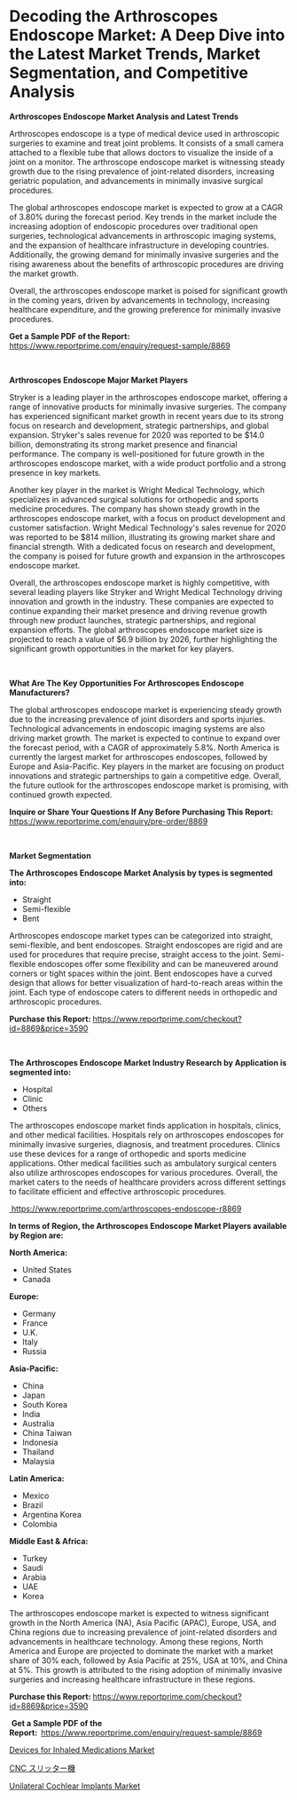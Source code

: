 <p><h1>Decoding the Arthroscopes Endoscope Market: A Deep Dive into the Latest Market Trends, Market Segmentation, and Competitive Analysis</h1></p><p><strong>Arthroscopes Endoscope Market Analysis and Latest Trends</strong></p>
<p><p>Arthroscopes endoscope is a type of medical device used in arthroscopic surgeries to examine and treat joint problems. It consists of a small camera attached to a flexible tube that allows doctors to visualize the inside of a joint on a monitor. The arthroscope endoscope market is witnessing steady growth due to the rising prevalence of joint-related disorders, increasing geriatric population, and advancements in minimally invasive surgical procedures.</p><p>The global arthroscopes endoscope market is expected to grow at a CAGR of 3.80% during the forecast period. Key trends in the market include the increasing adoption of endoscopic procedures over traditional open surgeries, technological advancements in arthroscopic imaging systems, and the expansion of healthcare infrastructure in developing countries. Additionally, the growing demand for minimally invasive surgeries and the rising awareness about the benefits of arthroscopic procedures are driving the market growth.</p><p>Overall, the arthroscopes endoscope market is poised for significant growth in the coming years, driven by advancements in technology, increasing healthcare expenditure, and the growing preference for minimally invasive procedures.</p></p>
<p><strong>Get a Sample PDF of the Report:&nbsp;</strong> <a href="https://www.reportprime.com/enquiry/request-sample/8869">https://www.reportprime.com/enquiry/request-sample/8869</a></p>
<p>&nbsp;</p>
<p><strong>Arthroscopes Endoscope Major Market Players</strong></p>
<p><p>Stryker is a leading player in the arthroscopes endoscope market, offering a range of innovative products for minimally invasive surgeries. The company has experienced significant market growth in recent years due to its strong focus on research and development, strategic partnerships, and global expansion. Stryker's sales revenue for 2020 was reported to be $14.0 billion, demonstrating its strong market presence and financial performance. The company is well-positioned for future growth in the arthroscopes endoscope market, with a wide product portfolio and a strong presence in key markets.</p><p>Another key player in the market is Wright Medical Technology, which specializes in advanced surgical solutions for orthopedic and sports medicine procedures. The company has shown steady growth in the arthroscopes endoscope market, with a focus on product development and customer satisfaction. Wright Medical Technology's sales revenue for 2020 was reported to be $814 million, illustrating its growing market share and financial strength. With a dedicated focus on research and development, the company is poised for future growth and expansion in the arthroscopes endoscope market.</p><p>Overall, the arthroscopes endoscope market is highly competitive, with several leading players like Stryker and Wright Medical Technology driving innovation and growth in the industry. These companies are expected to continue expanding their market presence and driving revenue growth through new product launches, strategic partnerships, and regional expansion efforts. The global arthroscopes endoscope market size is projected to reach a value of $6.9 billion by 2026, further highlighting the significant growth opportunities in the market for key players.</p></p>
<p>&nbsp;</p>
<p><strong>What Are The Key Opportunities For Arthroscopes Endoscope Manufacturers?</strong></p>
<p><p>The global arthroscopes endoscope market is experiencing steady growth due to the increasing prevalence of joint disorders and sports injuries. Technological advancements in endoscopic imaging systems are also driving market growth. The market is expected to continue to expand over the forecast period, with a CAGR of approximately 5.8%. North America is currently the largest market for arthroscopes endoscopes, followed by Europe and Asia-Pacific. Key players in the market are focusing on product innovations and strategic partnerships to gain a competitive edge. Overall, the future outlook for the arthroscopes endoscope market is promising, with continued growth expected.</p></p>
<p><strong>Inquire or Share Your Questions If Any Before Purchasing This Report:</strong> <a href="https://www.reportprime.com/enquiry/pre-order/8869">https://www.reportprime.com/enquiry/pre-order/8869</a></p>
<p>&nbsp;</p>
<p><strong>Market Segmentation</strong></p>
<p><strong>The Arthroscopes Endoscope Market Analysis by types is segmented into:</strong></p>
<p><ul><li>Straight</li><li>Semi-flexible</li><li>Bent</li></ul></p>
<p><p>Arthroscopes endoscope market types can be categorized into straight, semi-flexible, and bent endoscopes. Straight endoscopes are rigid and are used for procedures that require precise, straight access to the joint. Semi-flexible endoscopes offer some flexibility and can be maneuvered around corners or tight spaces within the joint. Bent endoscopes have a curved design that allows for better visualization of hard-to-reach areas within the joint. Each type of endoscope caters to different needs in orthopedic and arthroscopic procedures.</p></p>
<p><strong>Purchase this Report:&nbsp;</strong><a href="https://www.reportprime.com/checkout?id=8869&price=3590">https://www.reportprime.com/checkout?id=8869&price=3590</a></p>
<p>&nbsp;</p>
<p><strong>The Arthroscopes Endoscope Market Industry Research by Application is segmented into:</strong></p>
<p><ul><li>Hospital</li><li>Clinic</li><li>Others</li></ul></p>
<p><p>The arthroscopes endoscope market finds application in hospitals, clinics, and other medical facilities. Hospitals rely on arthroscopes endoscopes for minimally invasive surgeries, diagnosis, and treatment procedures. Clinics use these devices for a range of orthopedic and sports medicine applications. Other medical facilities such as ambulatory surgical centers also utilize arthroscopes endoscopes for various procedures. Overall, the market caters to the needs of healthcare providers across different settings to facilitate efficient and effective arthroscopic procedures.</p></p>
<p><a href="https://www.reportprime.com/arthroscopes-endoscope-r8869">&nbsp;https://www.reportprime.com/arthroscopes-endoscope-r8869</a></p>
<p><strong>In terms of Region, the Arthroscopes Endoscope Market Players available by Region are:</strong></p>
<p>
    <p> <strong> North America: </strong>
        <ul>
            <li>United States</li>
            <li>Canada</li>
        </ul>
        </p> 
    <p> <strong> Europe: </strong>
        <ul>
            <li>Germany</li>
            <li>France</li>
            <li>U.K.</li>
            <li>Italy</li>
            <li>Russia</li>
        </ul>
        </p> 
    <p> <strong> Asia-Pacific: </strong>
        <ul>
            <li>China</li>
            <li>Japan</li>
            <li>South Korea</li>
            <li>India</li>
            <li>Australia</li>
            <li>China Taiwan</li>
            <li>Indonesia</li>
            <li>Thailand</li>
            <li>Malaysia</li>
        </ul>
        </p> 
    <p> <strong> Latin America: </strong>
        <ul>
            <li>Mexico</li>
            <li>Brazil</li>
            <li>Argentina Korea</li>
            <li>Colombia</li>
        </ul>
        </p> 
    <p> <strong> Middle East & Africa: </strong>
        <ul>
            <li>Turkey</li>
            <li>Saudi</li>
            <li>Arabia</li>
            <li>UAE</li>
            <li>Korea</li>
        </ul>
    </p>
    </p>
<p><p>The arthroscopes endoscope market is expected to witness significant growth in the North America (NA), Asia Pacific (APAC), Europe, USA, and China regions due to increasing prevalence of joint-related disorders and advancements in healthcare technology. Among these regions, North America and Europe are projected to dominate the market with a market share of 30% each, followed by Asia Pacific at 25%, USA at 10%, and China at 5%. This growth is attributed to the rising adoption of minimally invasive surgeries and increasing healthcare infrastructure in these regions.</p></p>
<p><strong>Purchase this Report: </strong><a href="https://www.reportprime.com/checkout?id=8869&price=3590">https://www.reportprime.com/checkout?id=8869&price=3590</a></p>
<p>&nbsp;<strong>Get a Sample PDF of the Report:&nbsp;&nbsp;</strong><a href="https://www.reportprime.com/enquiry/request-sample/8869">https://www.reportprime.com/enquiry/request-sample/8869</a></p>
<p><strong></strong></p>
<p><p><a href="https://github.com/myacatherineblakecaczo9vcsw/Market-Research-Report-List-2/blob/main/devices-for-inhaled-medications-market.md">Devices for Inhaled Medications Market</a></p><p><a href="https://medium.com/@jacksonmith1931/cnc%E3%82%B9%E3%83%AA%E3%83%83%E3%83%86%E3%82%A3%E3%83%B3%E3%82%B0%E3%83%9E%E3%82%B7%E3%83%B3%E5%B8%82%E5%A0%B4%E3%81%AE%E3%82%A4%E3%83%B3%E3%82%B5%E3%82%A4%E3%83%88-%E5%B8%82%E5%A0%B4%E3%81%AE%E5%8B%95%E5%90%91-%E6%88%90%E9%95%B7-2024%E5%B9%B4%E3%81%8B%E3%82%892031%E5%B9%B4%E3%81%BE%E3%81%A7%E3%81%AE%E4%BA%88%E6%B8%AC-d20970cb8957">CNC スリッター機</a></p><p><a href="https://github.com/okotobwrhuteie/Market-Research-Report-List-2/blob/main/unilateral-cochlear-implants-market.md">Unilateral Cochlear Implants Market</a></p></p>